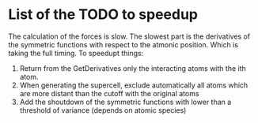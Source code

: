 # List of the TODO to speedup

The calculation of the forces is slow.
The slowest part is the derivatives of the symmetric functions with respect to the atmonic position.
Which is taking the full timing. 
To speedupt things:

1. Return from the GetDerivatives only the interacting atoms with the ith atom.
2. When generating the supercell, exclude automatically all atoms which are more distant than the cutoff with the original atoms
3. Add the shoutdown of the symmetric functions with lower than a threshold of variance (depends on atomic species)